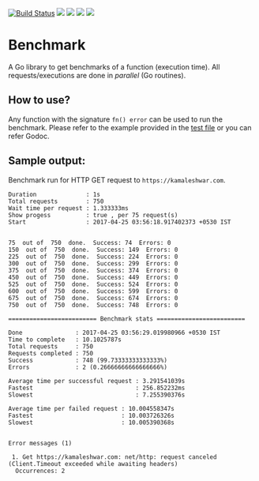 [![Build Status](https://travis-ci.org/bnkamalesh/benchmark.svg?branch=master)](https://travis-ci.org/bnkamalesh/benchmark)
[![](https://goreportcard.com/badge/github.com/bnkamalesh/benchmark)](https://goreportcard.com/report/github.com/bnkamalesh/benchmark)
[![](https://cover.run/go/github.com/bnkamalesh/benchmark.svg?tag=golang-1.10)](https://cover.run/go/github.com/bnkamalesh/benchmark)
[![](https://godoc.org/github.com/nathany/looper?status.svg)](http://godoc.org/github.com/bnkamalesh/benchmark)
[![](https://api.codeclimate.com/v1/badges/20dd6639391c7def6d94/maintainability)](https://codeclimate.com/github/bnkamalesh/benchmark/maintainability)

# Benchmark
A Go library to get benchmarks of a function (execution time). All requests/executions are done in *parallel* (Go routines).

## How to use?
Any function with the signature `fn() error` can be used to run the benchmark. Please refer to the example provided in the [test file](https://github.com/bnkamalesh/benchmark/blob/master/bench_test.go) or you can refer Godoc.


## Sample output:

Benchmark run for HTTP GET request to `https://kamaleshwar.com`.

```
Duration              : 1s 
Total requests        : 750 
Wait time per request : 1.333333ms 
Show progess          : true , per 75 request(s) 
Start                 : 2017-04-25 03:56:18.917402373 +0530 IST


75  out of  750  done.  Success: 74  Errors: 0
150  out of  750  done.  Success: 149  Errors: 0
225  out of  750  done.  Success: 224  Errors: 0
300  out of  750  done.  Success: 299  Errors: 0
375  out of  750  done.  Success: 374  Errors: 0
450  out of  750  done.  Success: 449  Errors: 0
525  out of  750  done.  Success: 524  Errors: 0
600  out of  750  done.  Success: 599  Errors: 0
675  out of  750  done.  Success: 674  Errors: 0
750  out of  750  done.  Success: 748  Errors: 0

========================= Benchmark stats =========================
 
Done               : 2017-04-25 03:56:29.019980966 +0530 IST 
Time to complete   : 10.1025787s 
Total requests     : 750 
Requests completed : 750 
Success            : 748 (99.73333333333333%) 
Errors             : 2 (0.26666666666666666%)

Average time per successful request : 3.291541039s 
Fastest                             : 256.852232ms 
Slowest                             : 7.255390376s

Average time per failed request : 10.004558347s 
Fastest                         : 10.003726326s 
Slowest                         : 10.005390368s


Error messages (1)

 1. Get https://kamaleshwar.com: net/http: request canceled (Client.Timeout exceeded while awaiting headers)
  Occurrences: 2
```
